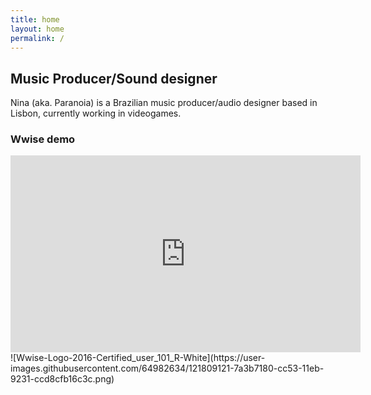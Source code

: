 ```yaml
---
title: home
layout: home
permalink: /
---
```


## Music Producer/Sound designer

Nina (aka. Paranoia) is a Brazilian music producer/audio designer based in Lisbon, currently working in videogames.

### Wwise demo

<iframe width="560" height="315" src="https://www.youtube.com/embed/39J1ile_gDk" frameborder="0" allow="accelerometer; autoplay; encrypted-media; gyroscope; picture-in-picture" allowfullscreen></iframe>
<br />
![Wwise-Logo-2016-Certified_user_101_R-White](https://user-images.githubusercontent.com/64982634/121809121-7a3b7180-cc53-11eb-9231-ccd8cfb16c3c.png)
